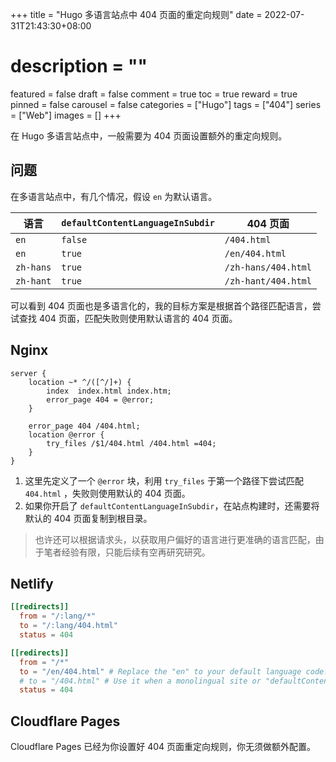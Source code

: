 +++
title = "Hugo 多语言站点中 404 页面的重定向规则"
date = 2022-07-31T21:43:30+08:00
# description = ""
featured = false
draft = false
comment = true
toc = true
reward = true
pinned = false
carousel = false
categories = ["Hugo"]
tags = ["404"]
series = ["Web"]
images = []
+++

在 Hugo 多语言站点中，一般需要为 404 页面设置额外的重定向规则。

<!--more-->

## 问题

在多语言站点中，有几个情况，假设 `en` 为默认语言。

| 语言 | `defaultContentLanguageInSubdir` | 404 页面 |
|---|---|---|
| `en` | `false` | `/404.html` |
| `en` | `true` | `/en/404.html` |
| `zh-hans` | `true` | `/zh-hans/404.html` |
| `zh-hant` | `true` | `/zh-hant/404.html` |

可以看到 404 页面也是多语言化的，我的目标方案是根据首个路径匹配语言，尝试查找 404 页面，匹配失败则使用默认语言的 404 页面。

## Nginx

```nginx
server {
    location ~* ^/([^/]+) {
        index  index.html index.htm;
        error_page 404 = @error;
    }

    error_page 404 /404.html;
    location @error {
        try_files /$1/404.html /404.html =404;
    }
}
```

1. 这里先定义了一个 `@error` 块，利用 `try_files` 于第一个路径下尝试匹配 `404.html` ，失败则使用默认的 404 页面。
1. 如果你开启了 `defaultContentLanguageInSubdir`，在站点构建时，还需要将默认的 404 页面复制到根目录。

> 也许还可以根据请求头，以获取用户偏好的语言进行更准确的语言匹配，由于笔者经验有限，只能后续有空再研究研究。

## Netlify

```toml
[[redirects]]
  from = "/:lang/*"
  to = "/:lang/404.html"
  status = 404

[[redirects]]
  from = "/*"
  to = "/en/404.html" # Replace the "en" to your default language code.
  # to = "/404.html" # Use it when a monolingual site or "defaultContentLanguageInSubdir" is disabled.
  status = 404
```

## Cloudflare Pages

Cloudflare Pages 已经为你设置好 404 页面重定向规则，你无须做额外配置。
